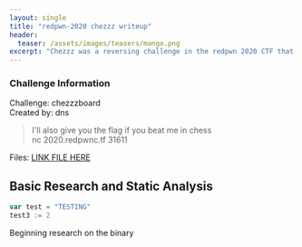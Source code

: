 ```yaml
---
layout: single
title: "redpwn-2020 chezzz writeup"
header:
  teaser: /assets/images/teasers/mango.png
excerpt: "Chezzz was a reversing challenge in the redpwn 2020 CTF that involved z3 to solve math issues."
---
```


### Challenge Information

Challenge: chezzzboard  
Created by: dns  
>I'll also give you the flag if you beat me in chess  
>nc 2020.redpwnc.tf 31611

Files: [LINK FILE HERE](/assets/files/chezzz)

## Basic Research and Static Analysis

```go
var test = "TESTING"
test3 := 2
```

Beginning research on the binary
